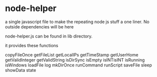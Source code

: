 # node-helper
a single javascript file to make the repeating node js stuff a one liner. 
No outside dependencies will be here

node-helper.js can be found in lib directory.

it provides these functions

  copyFileOnce
  getFileList
  getLocalIPs
  getTimeStamp
  getUserHome
  getValidInteger
  getValidString
  isDirSync
  isEmpty
  isINTisINT
  isRunning
  isWindows
  loadFile
  log
  mkDirOnce
  runCommand
  runScript
  saveFile
  sleep
  showData
  state
